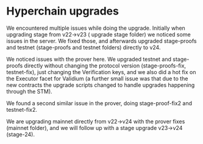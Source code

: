 # Hyperchain upgrades

We encountered multiple issues while doing the upgrade. 
Initially when upgrading stage from v22->v23 ( upgrade stage folder) we noticed some issues in the server. We fixed those, and afterwards upgraded stage-proofs and testnet (stage-proofs and testnet folders) directly to v24. 

We noticed issues with the prover here. We upgraded testnet and stage-proofs directly without changing the protocol version (stage-proofs-fix, testnet-fix), just changing the Verification keys, and we also did a hot fix on the Executor facet for Validium (a further small issue was that due to the new contracts the upgrade scripts changed to handle upgrades happening through the STM).

We found a second similar issue in the prover, doing stage-proof-fix2 and testnet-fix2.

 We are upgrading mainnet directly from v22->v24 with the prover fixes (mainnet folder), and we will follow up with a stage upgrade v23->v24 (stage-24).   